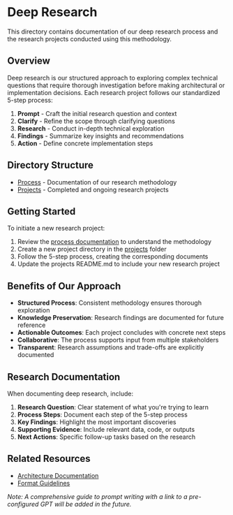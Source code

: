 # Deep Research

This directory contains documentation of our deep research process and the research projects conducted using this methodology.

## Overview

Deep research is our structured approach to exploring complex technical questions that require thorough investigation before making architectural or implementation decisions. Each research project follows our standardized 5-step process:

1. **Prompt** - Craft the initial research question and context
2. **Clarify** - Refine the scope through clarifying questions
3. **Research** - Conduct in-depth technical exploration
4. **Findings** - Summarize key insights and recommendations
5. **Action** - Define concrete implementation steps

## Directory Structure

- [Process](./process/) - Documentation of our research methodology
- [Projects](./projects/) - Completed and ongoing research projects

## Getting Started

To initiate a new research project:

1. Review the [process documentation](./process/) to understand the methodology
2. Create a new project directory in the [projects](./projects/) folder
3. Follow the 5-step process, creating the corresponding documents
4. Update the projects README.md to include your new research project

## Benefits of Our Approach

- **Structured Process**: Consistent methodology ensures thorough exploration
- **Knowledge Preservation**: Research findings are documented for future reference
- **Actionable Outcomes**: Each project concludes with concrete next steps
- **Collaborative**: The process supports input from multiple stakeholders
- **Transparent**: Research assumptions and trade-offs are explicitly documented

## Research Documentation

When documenting deep research, include:

1. **Research Question**: Clear statement of what you're trying to learn
2. **Process Steps**: Document each step of the 5-step process
3. **Key Findings**: Highlight the most important discoveries
4. **Supporting Evidence**: Include relevant data, code, or outputs
5. **Next Actions**: Specific follow-up tasks based on the research

## Related Resources

- [Architecture Documentation](../architecture/README.md)
- [Format Guidelines](../format.md)

*Note: A comprehensive guide to prompt writing with a link to a pre-configured GPT will be added in the future.* 